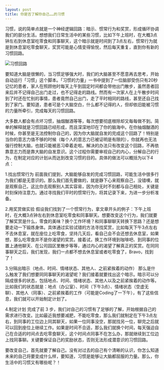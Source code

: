 ```yaml
---
layout: post
title: 你是否了解你自己……的习惯
---
```


习惯，说的简单点就是一个神经逻辑回路：暗示、惯常行为和奖赏，形成循环协调我们的部分生活。想想我们日常生活中的某些习惯，比如下午上班时，在大概3点钟左右到休息室吃零食和同事聊天，这个暗示就是时间到了3点左右，惯常行为就是到休息室吃零食聊天，奖赏可能是心情变得愉悦，然后每天重复，直到你有新的习惯回路。

![习惯回路][image-1]

要知道大脑是很懒的，当习惯足够强大时，我们的大脑甚至不愿意再去思考，开始自动运行「习惯」这个脚本。「习惯的力量」一书中提到了一位脑部受伤只有20秒记忆的患者，家人在照顾他时每天上午到固定时间都会带他出门散步，虽然患者回来后并不记得自己出门走过，也不记得走的路线。然而有一次家人在上午散步时间到了时还在忙别的事情，患者竟然自己出门，走了平时相同的路线，甚至还自己找到了家门。要知道，患者可是个大脑空白，什么都不记得的人，但却依旧能被习惯的力量所牵引，完成每天的习惯回路。

大多数人都会有点坏习惯，抽烟酗酒等等，每次想要彻底根除却又每每做不到。简单的解释就是习惯回路已经形成，而且深深地印在了你的脑海中。在你抽烟酗酒的时候，你甚至是无法控制你自己的，因为你大脑就自发的完成这个回路了！特别是当你的意志力值不够的时候（每个人的意志力已被证明是有限的），你就再也无法强行控制大脑，也就只能被恶习牵着走啦。解决的办法只有改变这个回路，不再依靠意志力而是靠大脑的自发意识。这个过程你需要审视自己的内心，分解自己的行为，在制定对应的计划从而达到改变习惯的目的。具体的做法可以概括为以下4点：

1.找出惯常行为
前面我们提到，大脑能够自发的完成习惯回路，可能生活中很多行为我们都是无意识的。那么我们首先要做的，就是静下心来观察自己，没错噢，就是观察自己，这比你去观察别人其实容易，因为你无时不刻都与自己相处，关键是时刻保持注意力。通过寻找我们平时的惯常行为，将其记录下来，为进一步分析准备。

2.用奖赏做实验
假设我们找到了一个惯常行为，拿文章开头的例子：下午上班时，在大概3点钟左右到休息室吃零食和同事聊天。想要改变这个行为，我们就要了解奖赏是什么，零食的美味？换个工作环境？和同事聊聊天转换下思路？还是想要走动一下锻炼身体。具体通过实验试错的方法寻找奖赏，比如每天下午3点左右不去休息室，就在座位上吃零食，坚持几天后，看自己会不会还想去休息室，如果想，那么吃零食并不是你渴望的奖赏。接着试，换工作环境到咖啡吧、到同事的位置上通他聊天、在公司园区里散步等等，通过内心的渴望了解真正的奖赏。在同同事聊天之后，我们发现，我们一点都不想去休息室或者吃零食了，Bravo，找到了！

3.分隔出暗示（地点、时间、情绪状态、其他人、之前紧挨着的动作）
那么是什么触发了我们想要同同事聊天的渴望呢？我们接着就要找出这个暗示。暗示可以分隔成很多的状态，包括地点、时间、情绪状态、其他人以及之前紧挨着的动作等。比如我们的状态就是：地点（办公室）、时间（下午3点）、情绪状态（空虚无聊）、其他人（同事）、之前紧挨着的工作（可能是Coding了一下午），有了这些信息，我们就可以开始制定计划了。

4.制定计划
完成了前 3 步，我们对自己的习惯有了足够的了解，开始根据自己的需求进行改变。比如最近我想要减肥，不能吃零食，那么我们就制定在下午3点左右，到同事的工位边上同其聊天，如果一位同事没空，那就找另一位，聊完之后就可以回到座位上继续工作。如果是时间不合适，那么我们就换个时间，每天强迫自己在合适的时间点去吃零食聊天，这个时间点同事不在怎么办，那就继续到工位边上找同事聊。关键要保证自己的奖励状态，否则无法形成潜意识的习惯回路。

要改变自己，首先就要了解自己。没有对过去的自己有个清晰的认识，你怎么知道未来的自己将要变成什么样，要知道，习惯是能够让大脑都屈服的力量。那么，你生活中的习惯又有哪些呢？！




[image-1]:	http://upload-images.jianshu.io/upload_images/22510-e6f1400c38932922.jpg